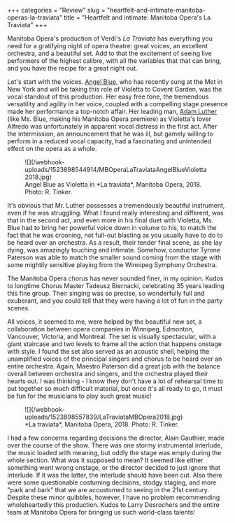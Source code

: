 +++
categories = "Review"
slug = "heartfelt-and-intimate-manitoba-operas-la-traviata"
title = "Heartfelt and intimate: Manitoba Opera&#039;s La Traviata"
+++

Manitoba Opera's production of Verdi's *La Traviata* has everything you need for a gratifying night of opera theatre: great voices, an excellent orchestra, and a beautiful set. Add to that the excitement of seeing live performers of the highest calibre, with all the variables that that can bring, and you have the recipe for a great night out.

Let's start with the voices. [Angel Blue](/talking-with-singers-angel-blue/), who has recently sung at the Met in New York and will be taking this role of Violetta to Covent Garden, was the vocal standout of this production. Her easy free tone, the tremendous versatility and agility in her voice, coupled with a compelling stage presence made her performance a top-notch affair. Her leading man, [Adam Luther](/scene/people/adam-luther/) (like Ms. Blue, making his Manitoba Opera premiere) as Violetta's lover Alfredo was unfortunately in apparent vocal distress in the first act. After the intermission, an announcement that he was ill, but gamely willing to perform in a reduced vocal capacity, had a fascinating and unintended effect on the opera as a whole. 

<figure data-type="image">
![](/webhook-uploads/1523898544914/MBOperaLaTraviataAngelBlueVioletta2018.jpg)
<figcaption>Angel Blue as Violetta in *La traviata*, Manitoba Opera, 2018. Photo: R. Tinker.</figcaption>
</figure>

It's obvious that Mr. Luther possesses a tremendously beautiful instrument, even if he was struggling. What I found really interesting and different, was that in the second act, and even more in his final duet with Violetta, Ms. Blue had to bring her powerful voice down in volume to his, to match the fact that he was crooning, not full-out blasting as you usually have to do to be heard over an orchestra. As a result, their tender final scene, as she lay dying, was amazingly touching and intimate. Somehow, conductor Tyrone Paterson was able to match the smaller sound coming from the stage with some mightily sensitive playing from the Winnipeg Symphony Orchestra. 

The Manitoba Opera chorus has never sounded finer, in my opinion. Kudos to longtime Chorus Master Tadeusz Biernacki, celebrating 35 years leading this fine group. Their singing was so precise, so wonderfully full and exuberant, and you could tell that they were having a lot of fun in the party scenes.

All voices, it seemed to me, were helped by the beautiful new set, a collaboration between opera companies in Winnipeg, Edmonton, Vancouver, Victoria, and Montreal. The set is visually spectacular, with a giant staircase and two levels to frame all the action that happens onstage with style. I found the set also served as an acoustic shell, helping the unamplified voices of the principal singers and chorus to be heard over an entire orchestra. Again, Maestro Paterson did a great job with the balance overall between orchestra and singers, and the orchestra played their hearts out. I was thinking - I know they don't have a lot of rehearsal time to put together so much difficult material, but once it's all ready to go, it must be fun for the musicians to play such great music!

<figure data-type="image">
![](/webhook-uploads/1523898557839/LaTraviataMBOpera2018.jpg)
<figcaption>*La traviata*, Manitoba Opera, 2018. Photo: R. Tinker.</figcaption>
</figure>

I had a few concerns regarding decisions the director, Alain Gauthier, made over the course of the show. There was one stormy instrumental interlude, the music loaded with meaning, but oddly the stage was empty during the whole section. What was it supposed to mean? It seemed like either something went wrong onstage, or the director decided to just ignore that interlude. If it was the latter, the interlude should have been cut. Also there were some questionable costuming decisions, stodgy staging, and more "park and bark" that we are accustomed to seeing in the 21st century. Despite these minor quibbles, however, I have no problem recommending wholeheartedly this production. Kudos to Larry Desrochers and the entire team at Manitoba Opera for bringing us such world-class talents!

